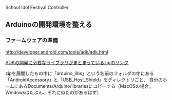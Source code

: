 School Idol Festival Controller

## Arduinoの開発環境を整える

### ファームウェアの準備

http://developer.android.com/tools/adk/adk.html

[ADKの開発に必要なライブラリがまとまっているzipのリンク](https://dl-ssl.google.com/android/adk/adk_release_20120606.zip)

zipを展開したもの中に「arduino_libs」という名前のフォルダの中にある「AndroidAccessory」と「USB_Host_Shield」をディレクトリごと、
自分のホームにあるDocuments/Arduino/librariesにコピーする（MacOSの場合。Windowsはたぶん、それに似たのがあるはず）
